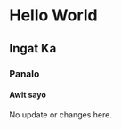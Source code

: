 # Hello World
## Ingat Ka
### Panalo
#### Awit sayo
































No update or changes here.
